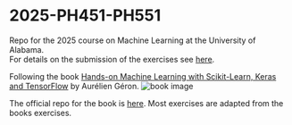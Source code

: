 # 2025-PH451-PH551
Repo for the 2025 course on Machine Learning at the University of Alabama.   
For details on the submission of the exercises see [here](Exercises/SubmissionDetails.md).

Following the book [Hands-on Machine Learning with Scikit-Learn, Keras and TensorFlow](https://www.oreilly.com/library/view/hands-on-machine-learning/9781492032632/) by Aurélien Géron.
![book image](https://learning.oreilly.com/library/cover/9781492032632/250w/)

The official repo for the book is [here](https://github.com/ageron/handson-ml2).
Most exercises are adapted from the books exercises.
